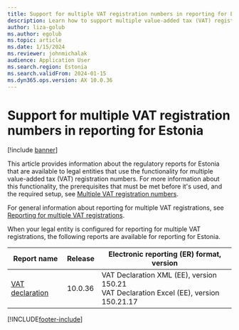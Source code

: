 ```yaml
---
title: Support for multiple VAT registration numbers in reporting for Estonia
description: Learn how to support multiple value-added tax (VAT) registration numbers in reporting for Estonia with a table that outlines versions for various report names.
author: liza-golub
ms.author: egolub
ms.topic: article
ms.date: 1/15/2024
ms.reviewer: johnmichalak
audience: Application User
ms.search.region: Estonia
ms.search.validFrom: 2024-01-15
ms.dyn365.ops.version: AX 10.0.36
---
```


# Support for multiple VAT registration numbers in reporting for Estonia

[!include [banner](../../includes/banner.md)]

This article provides information about the regulatory reports for Estonia that are available to legal entities that use the functionality for multiple value-added tax (VAT) registration numbers. For more information about this functionality, the prerequisites that must be met before it's used, and the required setup, see [Multiple VAT registration numbers](../global/emea-multiple-vat-registration-numbers.md).

For general information about reporting for multiple VAT registrations, see [Reporting for multiple VAT registrations](../global/emea-reporting-for-multiple-vat-registrations.md).

When your legal entity is configured for reporting for multiple VAT registrations, the following reports are available for reporting for Estonia.

| Report name | Release | Electronic reporting (ER) format, version |
|-------------|---------|-------------------------------------------|
| [VAT declaration](emea-est-vat-declaration.md) | 10.0.36 | VAT Declaration XML (EE), version 150.21<br>VAT Declaration Excel (EE), version 150.21.17 |

[!INCLUDE[footer-include](../../../includes/footer-banner.md)]
